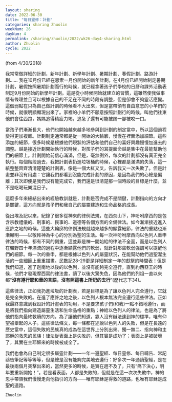 ```yaml
---
layout: sharing
date: 2022-06-30
title: "每日靈修：計劃"
categories: sharing Zhuolin
weekNum: 26
dayNum: 4
permalink: /sharing/zhuolin/2022/wk26-day4-sharing.html
author: Zhuolin
cycle: 2022
---
```

(from 4/30/2018)

我常常做詳細的計劃，新年計劃、新學年計劃、暑期計劃、春假計劃、路游計劃...... 我在10月份已經在思索一月份開始的新年計劃，在4月份已經開始制定暑期計劃，暑假按照暑期計劃而行的時候，就已經拿著孩子們學校的日曆和課外活動表制定9月份開始的新學年計劃。這是從小時候開始就建立的習慣，這雖然使我做事情有條理並且可以根據自己的不足在不同的時段有調整，但是卻會不夠靈活應變。這個弱點在只為自己做計劃的時候看不大出來，但是當帶領有自由意志的小羊們的時候，就很明顯顯現出來了。家裡的小羊們不願意按照計劃行的時候，叫他們往東他們會往西跑，媽媽追得精疲力竭，追急了還有可能被踢一腳被咬一口。  

當孩子們漸漸長大，他們也開始越來越多地參與到計劃的制定當中，所以這個過程變得更加複雜。計劃制定通常都是從一開始的大輪廓，慢慢在裡面添加細節。這些添加的細節，很多時候是根據他們現狀的評估和他們自己的喜好興趣慢慢加進去的調整。越是接近計劃開始執行的時候，對孩子們的耳提面命越是集中在最能幫助他們的細節上。計劃開始前信心滿滿，但是，毫無例外，每次的計劃都沒有真正完全執行。每個階段過去，我把計劃表扔進垃圾桶的時候，心裡都是滿滿的失落，這一紙整整齊齊清清楚楚的計劃表，像是一個大紅叉叉，告訴我又一次失敗了。但是計畫並非沒有用處：它讓我們都看到沒能完成計劃的原因，是因為我們的心總是偏離；其次即便是我們沒有能完成它，我們還是很清楚那一個時段的目標是什麼，並不是吃喝玩樂混日子。  

這麼多年來總結出來的經驗教訓就是，計劃是否完成不是關鍵，計劃指向的方向才是關鍵，這方向就是孩子們和我自己的屬靈建造和生命品格的成長。  

從出埃及記以來，紀錄了很多從神來的律例法規，在西奈山下，神吩咐摩西的是包含宗教禮儀的、刑事的、民事的、道德等各個方面的全備律法。如今漸漸接近進入應許之地的時候，這些大輪廓的律例法規就越來越多的顯露細節，律法的重點也漸漸顯明——以敬拜神為中心的分別為聖的生活。每一次神吩咐摩西向以色列人重申律法的時候，都有不同的側重，這並非是神一開始給的律法不全面，而是以色列人在曠野四十年漂流的過程中逐漸顯露他們的軟弱，就針對那些軟弱強調可以提醒他們的細節。每一次的重申，都是根據以色列人的屬靈狀況，在能幫助他們過聖潔生活的一些細節上重重描畫。民數記28-29更是詳細制定一年的獻祭的時間表！但是我們知道，進了迦南地以後的以色列，並沒有能夠完全遵行，直到約西亞王的時候，他們才發現摩西寫的律法書，讀了以後大驚失色，因為他們的列祖一直以來都“**沒有遵行耶和華的言語，沒有照這書上所記的去行**”(歷代志下34)。  

這些律法，正如我扔進垃圾的計劃表，若是目標是為了讓以色列人完全遵行，它就是完全失敗的。在進了應許之地之後，以色列人根本無法完全遵行這些律法。正如我最終意識到我設計的計畫表的功用，不是要求孩子們(和我)一點不錯地遵行，而是將我們指向建造屬靈生活和生命品格的重點；神給以色列人的律法，也是為了將他們指向最終救贖的方向，為了讓他們知道，靠人沒有辦法達到神的標準，唯有仰望被舉起的人子。這些律法條文，每一條都在述說以色列人的失敗，但是在長遠的歷史當中，這個失敗的民族真的成為在這世界上分別出來、獨一無二、指向神和主耶穌的救恩的民族！律法從表面上是失敗的，但其實是成功了；表面上是被破壞了，其實在主耶穌來的時候被成全了。  

我們也會為自己制定很多屬靈計劃——一年一遍聖經、每日靈修、每日禱告、常記禱告筆記等等等等，但是總是沒有能夠完美地去遵行：好多次一年通讀聖經，是在最後兩個月突擊出來的，當然更多的時候，是實在趕不及了，只有“痛下決心，明年要重新開始！”。若是看表面，人都是失敗的，但就是在這一次次失敗中，神的恩手帶領我們慢慢走向他指引的方向——唯有耶穌是得救的道路，也唯有耶穌是成聖的道路。  

`Zhuolin`  

